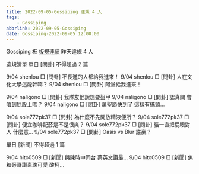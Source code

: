 ```yaml
---
title: 2022-09-05-Gossiping 違規 4 人
tags:
    - Gossiping
abbrlink: 2022-09-05-Gossiping
date: Gossiping-2022-09-05 12:00:00
---
```

Gossiping 板 [板規連結](https://www.ptt.cc/bbs/Gossiping/M.1637425085.A.07D.html)
昨天違規 4 人
<!-- more -->

違規清單
單日 [問卦] 不得超過 2 篇

9/04 shenlou □ [問卦] 不長進的人都給我進來！
9/04 shenlou □ [問卦] 人在文化大學這能幹嘛？
9/04 shenlou □ [問卦] 阿堂給我進來！

9/04 naligono □ [問卦] 我隊友他說想要盔甲
9/04 naligono □ [問卦] 認真問 會噴到屁股上嗎？
9/04 naligono □ [問卦] 萬聖節快到了 這樣有搞頭…

9/04 sole772pk37 □ [問卦] 為什麼不先開放精液便所？
9/04 sole772pk37 □ [問卦] 便宜咖啡配菸是不是很爽？
9/04 sole772pk37 □ [問卦] 貓一直把屁眼對人 什麼意…
9/04 sole772pk37 □ [問卦] Oasis vs Blur 誰贏？

單日 [新聞] 不得超過 1 篇

9/04 hito0509 □ [新聞] 與陳時中同台 蔡英文讚最…
9/04 hito0509 □ [新聞] 焦糖哥哥讚素珠可愛 酸柯…